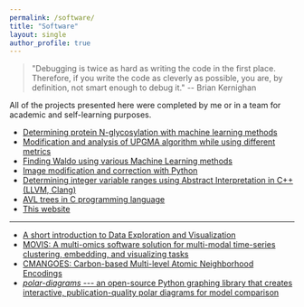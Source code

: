 ```yaml
---
permalink: /software/
title: "Software"
layout: single
author_profile: true
---
```


> "Debugging is twice as hard as writing the code in the first place. Therefore, if you write the code as cleverly as possible, you are, by definition, not smart enough to debug it." -- Brian Kernighan


All of the projects presented here were completed by me or in a team for academic and self-learning purposes.


* [Determining protein N-glycosylation with machine learning methods](https://github.com/AAnzel/Master_rad)
* [Modification and analysis of UPGMA algorithm while using different metrics](https://github.com/AAnzel/Uvod_u_bioinformatiku)
* [Finding Waldo using various Machine Learning methods](https://github.com/AAnzel/Masinsko_ucenje)
* [Image modification and correction with Python](https://github.com/AAnzel/Naucno_izracunavanje)
* [Determining integer variable ranges using Abstract Interpretation in C++ (LLVM, Clang)](https://github.com/AAnzel/Verifikacija_softvera)
* [AVL trees in C programming language](https://github.com/AAnzel/KIAA_2)
* [This website](https://aanzel.github.io)

---

* [A short introduction to Data Exploration and Visualization](https://github.com/AAnzel/DataVis_Supplementary_Material)
* [MOVIS: A multi-omics software solution for multi-modal time-series clustering, embedding, and visualizing tasks](https://github.com/AAnzel/MOVIS)
* [CMANGOES: Carbon-based Multi-level Atomic Neighborhood Encodings](https://github.com/ghattab/CMANGOES)
* [*polar-diagrams* --- an open-source Python graphing library that creates interactive, publication-quality polar diagrams for model comparison](https://github.com/AAnzel/Polar-Diagrams-for-Model-Comparison)
